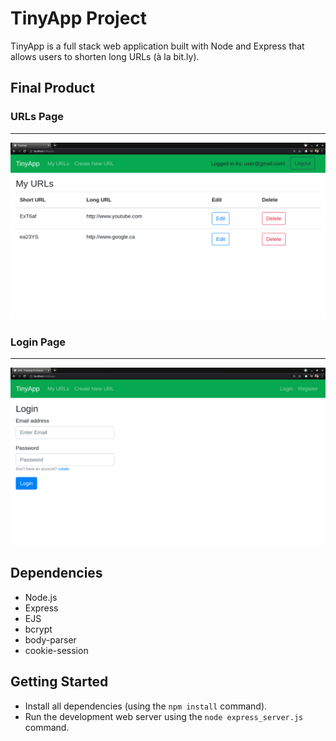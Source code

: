 # TinyApp Project

TinyApp is a full stack web application built with Node and Express that allows users to shorten long URLs (à la bit.ly).

## Final Product
### URLs Page
---
!["Screenshot of URLs page"](https://github.com/marcschul/tinyapp/blob/main/docs/urls-page.png)
### Login Page
---
!["screenshot of login page"](https://github.com/marcschul/tinyapp/blob/main/docs/login.png)

## Dependencies

- Node.js
- Express
- EJS
- bcrypt
- body-parser
- cookie-session

## Getting Started

- Install all dependencies (using the `npm install` command).
- Run the development web server using the `node express_server.js` command.
